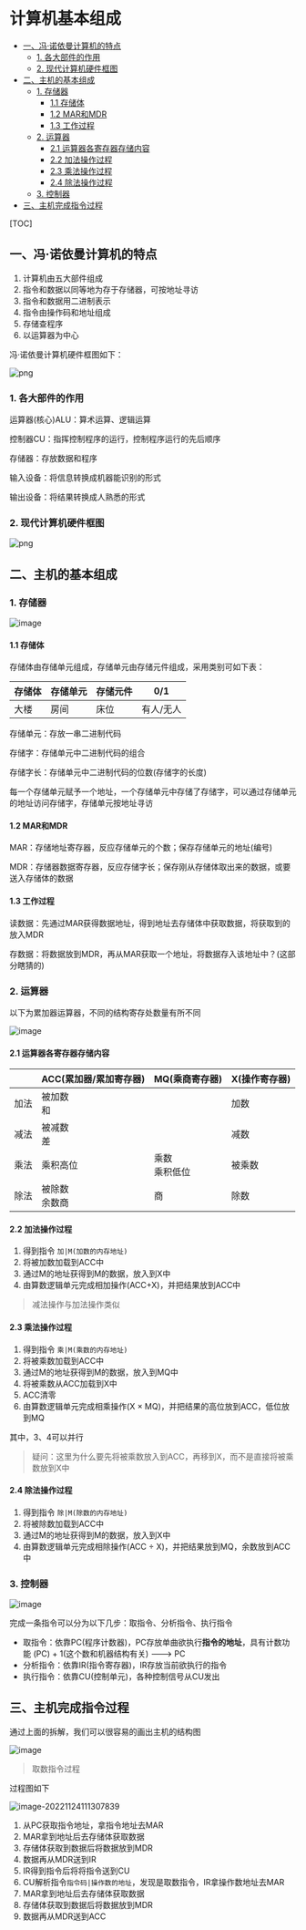 # 计算机基本组成

<!-- START doctoc generated TOC please keep comment here to allow auto update -->
<!-- DON'T EDIT THIS SECTION, INSTEAD RE-RUN doctoc TO UPDATE -->

- [一、冯·诺依曼计算机的特点](#%E4%B8%80%E5%86%AF%C2%B7%E8%AF%BA%E4%BE%9D%E6%9B%BC%E8%AE%A1%E7%AE%97%E6%9C%BA%E7%9A%84%E7%89%B9%E7%82%B9)
    - [1. 各大部件的作用](#1-%E5%90%84%E5%A4%A7%E9%83%A8%E4%BB%B6%E7%9A%84%E4%BD%9C%E7%94%A8)
    - [2. 现代计算机硬件框图](#2-%E7%8E%B0%E4%BB%A3%E8%AE%A1%E7%AE%97%E6%9C%BA%E7%A1%AC%E4%BB%B6%E6%A1%86%E5%9B%BE)
- [二、主机的基本组成](#%E4%BA%8C%E4%B8%BB%E6%9C%BA%E7%9A%84%E5%9F%BA%E6%9C%AC%E7%BB%84%E6%88%90)
    - [1. 存储器](#1-%E5%AD%98%E5%82%A8%E5%99%A8)
        - [1.1 存储体](#11-%E5%AD%98%E5%82%A8%E4%BD%93)
        - [1.2 MAR和MDR](#12-mar%E5%92%8Cmdr)
        - [1.3 工作过程](#13-%E5%B7%A5%E4%BD%9C%E8%BF%87%E7%A8%8B)
    - [2. 运算器](#2-%E8%BF%90%E7%AE%97%E5%99%A8)
        - [2.1 运算器各寄存器存储内容](#21-%E8%BF%90%E7%AE%97%E5%99%A8%E5%90%84%E5%AF%84%E5%AD%98%E5%99%A8%E5%AD%98%E5%82%A8%E5%86%85%E5%AE%B9)
        - [2.2 加法操作过程](#22-%E5%8A%A0%E6%B3%95%E6%93%8D%E4%BD%9C%E8%BF%87%E7%A8%8B)
        - [2.3 乘法操作过程](#23-%E4%B9%98%E6%B3%95%E6%93%8D%E4%BD%9C%E8%BF%87%E7%A8%8B)
        - [2.4 除法操作过程](#24-%E9%99%A4%E6%B3%95%E6%93%8D%E4%BD%9C%E8%BF%87%E7%A8%8B)
    - [3. 控制器](#3-%E6%8E%A7%E5%88%B6%E5%99%A8)
- [三、主机完成指令过程](#%E4%B8%89%E4%B8%BB%E6%9C%BA%E5%AE%8C%E6%88%90%E6%8C%87%E4%BB%A4%E8%BF%87%E7%A8%8B)

<!-- END doctoc generated TOC please keep comment here to allow auto update -->

[TOC]

## 一、冯·诺依曼计算机的特点

1. 计算机由五大部件组成
2. 指令和数据以同等地为存于存储器，可按地址寻访
3. 指令和数据用二进制表示
4. 指令由操作码和地址组成
5. 存储查程序
6. 以运算器为中心

冯·诺依曼计算机硬件框图如下：

![png](images/1-冯诺依曼计算机硬件框图.png)

### 1. 各大部件的作用

运算器(核心)ALU：算术运算、逻辑运算

控制器CU：指挥控制程序的运行，控制程序运行的先后顺序

存储器：存放数据和程序

输入设备：将信息转换成机器能识别的形式

输出设备：将结果转换成人熟悉的形式

### 2. 现代计算机硬件框图

![png](images/1-现代计算机硬件图.png)

## 二、主机的基本组成

### 1. 存储器

![image](images/1-存储器基本组成.png)

#### 1.1 存储体

存储体由存储单元组成，存储单元由存储元件组成，采用类别可如下表：

| 存储体 | 存储单元 | 存储元件 | 0/1       |
| ------ | -------- | -------- | --------- |
| 大楼   | 房间     | 床位     | 有人/无人 |

存储单元：存放一串二进制代码

存储字：存储单元中二进制代码的组合

存储字长：存储单元中二进制代码的位数(存储字的长度)

每一个存储单元赋予一个地址，一个存储单元中存储了存储字，可以通过存储单元的地址访问存储字，存储单元按地址寻访

#### 1.2 MAR和MDR

MAR：存储地址寄存器，反应存储单元的个数；保存存储单元的地址(编号)

MDR：存储器数据寄存器，反应存储字长；保存刚从存储体取出来的数据，或要送入存储体的数据

#### 1.3 工作过程

读数据：先通过MAR获得数据地址，得到地址去存储体中获取数据，将获取到的放入MDR

存数据：将数据放到MDR，再从MAR获取一个地址，将数据存入该地址中？(这部分瞎猜的)

### 2. 运算器

以下为累加器运算器，不同的结构寄存处数量有所不同

![image](images/1-运算器.png)

#### 2.1 运算器各寄存器存储内容

|      | ACC(累加器/累加寄存器) | MQ(乘商寄存器)     | X(操作寄存器) |
| ---- | ---------------------- | ------------------ | ------------- |
| 加法 | 被加数<br />和         |                    | 加数          |
| 减法 | 被减数<br />差         |                    | 减数          |
| 乘法 | 乘积高位               | 乘数<br />乘积低位 | 被乘数        |
| 除法 | 被除数<br />余数商     | 商                 | 除数          |

#### 2.2 加法操作过程

1. 得到指令 `加|M(加数的内存地址)`
2. 将被加数加载到ACC中
3. 通过M的地址获得到M的数据，放入到X中
4. 由算数逻辑单元完成相加操作(ACC+X)，并把结果放到ACC中

> 减法操作与加法操作类似

#### 2.3 乘法操作过程

1. 得到指令 `乘|M(乘数的内存地址)`
1. 将被乘数加载到ACC中
1. 通过M的地址获得到M的数据，放入到MQ中
1. 将被乘数从ACC加载到X中
1. ACC清零
1. 由算数逻辑单元完成相乘操作(X × MQ)，并把结果的高位放到ACC，低位放到MQ

其中，3、4可以并行

> 疑问：这里为什么要先将被乘数放入到ACC，再移到X，而不是直接将被乘数放到X中

#### 2.4 除法操作过程

1. 得到指令 `除|M(除数的内存地址)`
1. 将被除数加载到ACC中
1. 通过M的地址获得到M的数据，放入到X中
1. 由算数逻辑单元完成相除操作(ACC ÷ X)，并把结果放到MQ，余数放到ACC中

### 3. 控制器

![image](images/1-控制器.png)

完成一条指令可以分为以下几步：取指令、分析指令、执行指令

- 取指令：依靠PC(程序计数器)，PC存放单曲欲执行**指令的地址**，具有计数功能 (PC) + 1(这个数和机器结构有关) ---> PC
- 分析指令：依靠IR(指令寄存器)，IR存放当前欲执行的指令
- 执行指令：依靠CU(控制单元)，各种控制信号从CU发出

## 三、主机完成指令过程

通过上面的拆解，我们可以很容易的画出主机的结构图

![image](images/1-主机结构图.png)

> 取数指令过程

过程图如下

![image-20221124111307839](images/1-取数指令.png)

1. 从PC获取指令地址，拿指令地址去MAR
2. MAR拿到地址后去存储体获取数据
3. 存储体获取到数据后将数据放到MDR
4. 数据再从MDR送到IR
5. IR得到指令后将将指令送到CU
6. CU解析指令`指令码|操作数的地址`，发现是取数指令，IR拿操作数地址去MAR
7. MAR拿到地址后去存储体获取数据
8. 存储体获取到数据后将数据放到MDR
9. 数据再从MDR送到ACC

